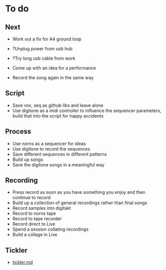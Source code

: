 # To do

## Next
- Work out a fix for A4 ground loop
- ?Unplug power from usb hub
- ?Try long usb cable from work

- Come up with an idea for a performance
- Record the song again in the same way

## Script
- Save vox, seq as github libs and leave alone
- Use digitone as a midi controller to influence the sequencer parameters, build that into the script for happy accidents

## Process
- Use norns as a sequencer for ideas
- Use digitone to record the sequences
- Save different sequences in different patterns
- Build up songs
- Save the digitone songs in a meaningful way

## Recording
- Press record as soon as you have something you enjoy and then continue to record
- Build up a collection of general recordings rather than final songs
- Record samples into digitakt
- Record to norns tape
- Record to tape recorder
- Record direct to Live
- Spend a session collating recordings
- Build a collage in Live

## Tickler
- [tickler.md](tickler.md)
